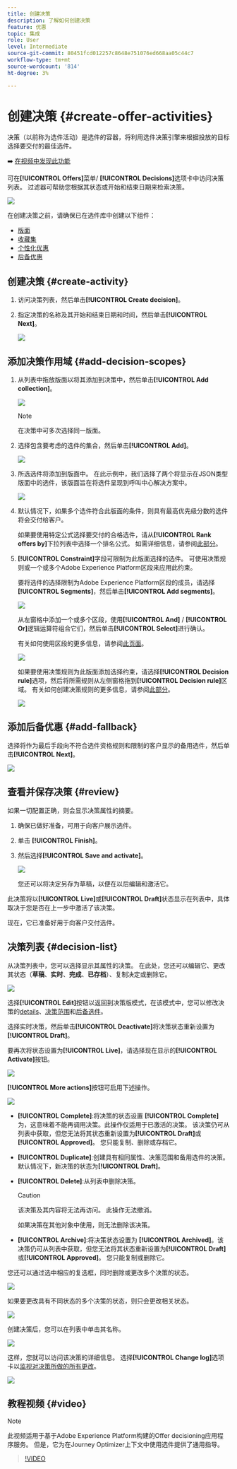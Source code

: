 ```yaml
---
title: 创建决策
description: 了解如何创建决策
feature: 优惠
topic: 集成
role: User
level: Intermediate
source-git-commit: 80451fcd012257c8648e751076ed668aa05c44c7
workflow-type: tm+mt
source-wordcount: '814'
ht-degree: 3%

---
```


# 创建决策 {#create-offer-activities}

决策（以前称为选件活动）是选件的容器，将利用选件决策引擎来根据投放的目标选择要交付的最佳选件。

➡️ [在视频中发现此功能](#video)

可在&#x200B;**[!UICONTROL Offers]**&#x200B;菜单/ **[!UICONTROL Decisions]**&#x200B;选项卡中访问决策列表。 过滤器可帮助您根据其状态或开始和结束日期来检索决策。

![](../../assets/activities-list.png)

在创建决策之前，请确保已在选件库中创建以下组件：

* [版面](../offer-library/creating-placements.md)
* [收藏集](../offer-library/creating-collections.md)
* [个性化优惠](../offer-library/creating-personalized-offers.md)
* [后备优惠](../offer-library/creating-fallback-offers.md)

## 创建决策 {#create-activity}

1. 访问决策列表，然后单击&#x200B;**[!UICONTROL Create decision]**。

1. 指定决策的名称及其开始和结束日期和时间，然后单击&#x200B;**[!UICONTROL Next]**。

   ![](../../assets/activities-name.png)

## 添加决策作用域 {#add-decision-scopes}

1. 从列表中拖放版面以将其添加到决策中，然后单击&#x200B;**[!UICONTROL Add collection]**。

   ![](../../assets/activities-placement.png)

   >[!NOTE]
   >
   >在决策中可多次选择同一版面。

1. 选择包含要考虑的选件的集合，然后单击&#x200B;**[!UICONTROL Add]**。

   ![](../../assets/activities-collection.png)

1. 所选选件将添加到版面中。 在此示例中，我们选择了两个将显示在JSON类型版面中的选件，该版面旨在将选件呈现到呼叫中心解决方案中。

   ![](../../assets/offers-added.png)

1. 默认情况下，如果多个选件符合此版面的条件，则具有最高优先级分数的选件将会交付给客户。

   如果要使用特定公式选择要交付的合格选件，请从&#x200B;**[!UICONTROL Rank offers by]**&#x200B;下拉列表中选择一个排名公式。 如需详细信息，请参阅[此部分](../offer-activities/configure-offer-selection.md)。

1. **[!UICONTROL Constraint]**&#x200B;字段可限制为此版面选择的选件。 可使用决策规则或一个或多个Adobe Experience Platform区段来应用此约束。

   要将选件的选择限制为Adobe Experience Platform区段的成员，请选择&#x200B;**[!UICONTROL Segments]**，然后单击&#x200B;**[!UICONTROL Add segments]**。

   ![](../../assets/activity_constraint_segment.png)

   从左窗格中添加一个或多个区段，使用&#x200B;**[!UICONTROL And]** / **[!UICONTROL Or]**&#x200B;逻辑运算符组合它们，然后单击&#x200B;**[!UICONTROL Select]**&#x200B;进行确认。

   有关如何使用区段的更多信息，请参阅[此页面](../../segment/about-segments.md)。

   ![](../../assets/activity_constraint_segment2.png)

   如果要使用决策规则为此版面添加选择约束，请选择&#x200B;**[!UICONTROL Decision rule]**&#x200B;选项，然后将所需规则从左侧窗格拖到&#x200B;**[!UICONTROL Decision rule]**&#x200B;区域。 有关如何创建决策规则的更多信息，请参阅[此部分](../offer-library/creating-decision-rules.md)。

   ![](../../assets/activity_constraint_rule.png)

## 添加后备优惠 {#add-fallback}

选择将作为最后手段向不符合选件资格规则和限制的客户显示的备用选件，然后单击&#x200B;**[!UICONTROL Next]**。

![](../../assets/add-fallback-offer.png)

## 查看并保存决策 {#review}

如果一切配置正确，则会显示决策属性的摘要。

1. 确保已做好准备，可用于向客户展示选件。
1. 单击 **[!UICONTROL Finish]**。
1. 然后选择&#x200B;**[!UICONTROL Save and activate]**。

   ![](../../assets/save-activities.png)

   您还可以将决定另存为草稿，以便在以后编辑和激活它。

此决策将以&#x200B;**[!UICONTROL Live]**&#x200B;或&#x200B;**[!UICONTROL Draft]**&#x200B;状态显示在列表中，具体取决于您是否在上一步中激活了该决策。

现在，它已准备好用于向客户交付选件。

## 决策列表 {#decision-list}

从决策列表中，您可以选择显示其属性的决策。 在此处，您还可以编辑它、更改其状态（**草稿**、**实时**、**完成**、**已存档**）、复制决定或删除它。

![](../../assets/decision_created.png)

选择&#x200B;**[!UICONTROL Edit]**&#x200B;按钮以返回到决策版模式，在该模式中，您可以修改决策的[details](#create-activity)、[决策范围](#add-decision-scopes)和[后备选件](#add-fallback)。

选择实时决策，然后单击&#x200B;**[!UICONTROL Deactivate]**&#x200B;将决策状态重新设置为&#x200B;**[!UICONTROL Draft]**。

要再次将状态设置为&#x200B;**[!UICONTROL Live]**，请选择现在显示的&#x200B;**[!UICONTROL Activate]**&#x200B;按钮。

![](../../assets/decision_activate.png)

**[!UICONTROL More actions]**&#x200B;按钮可启用下述操作。

![](../../assets/decision_more-actions.png)

* **[!UICONTROL Complete]**:将决策的状态设置 **[!UICONTROL Complete]**&#x200B;为，这意味着不能再调用决策。此操作仅适用于已激活的决策。 该决策仍可从列表中获取，但您无法将其状态重新设置为&#x200B;**[!UICONTROL Draft]**&#x200B;或&#x200B;**[!UICONTROL Approved]**。 您只能复制、删除或存档它。

* **[!UICONTROL Duplicate]**:创建具有相同属性、决策范围和备用选件的决策。默认情况下，新决策的状态为&#x200B;**[!UICONTROL Draft]**。

* **[!UICONTROL Delete]**:从列表中删除决策。

   >[!CAUTION]
   >
   >该决策及其内容将无法再访问。 此操作无法撤消。
   >
   >如果决策在其他对象中使用，则无法删除该决策。

* **[!UICONTROL Archive]**:将决策状态设置为 **[!UICONTROL Archived]**。该决策仍可从列表中获取，但您无法将其状态重新设置为&#x200B;**[!UICONTROL Draft]**&#x200B;或&#x200B;**[!UICONTROL Approved]**。 您只能复制或删除它。

您还可以通过选中相应的复选框，同时删除或更改多个决策的状态。

![](../../assets/decision_multiple-selection.png)

如果要更改具有不同状态的多个决策的状态，则只会更改相关状态。

![](../../assets/decision_change-status.png)

创建决策后，您可以在列表中单击其名称。

![](../../assets/decision_click-name.png)

这样，您就可以访问该决策的详细信息。 选择&#x200B;**[!UICONTROL Change log]**&#x200B;选项卡以[监视对决策所做的所有更改](../get-started/user-interface.md#changes-log)。

![](../../assets/decision_information.png)

## 教程视频 {#video}

>[!NOTE]
>
>此视频适用于基于Adobe Experience Platform构建的Offer decisioning应用程序服务。 但是，它为在Journey Optimizer上下文中使用选件提供了通用指导。

>[!VIDEO](https://video.tv.adobe.com/v/329606?quality=12)
